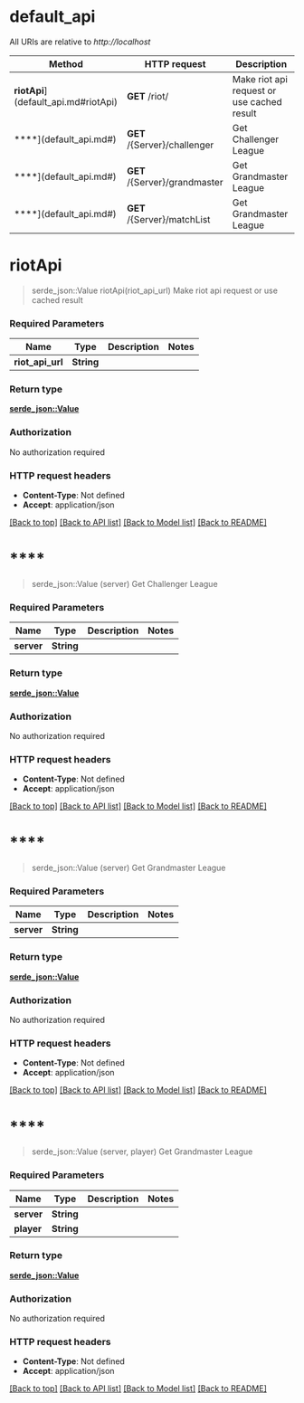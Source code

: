 # default_api

All URIs are relative to *http://localhost*

Method | HTTP request | Description
------------- | ------------- | -------------
**riotApi**](default_api.md#riotApi) | **GET** /riot/ | Make riot api request or use cached result
****](default_api.md#) | **GET** /{Server}/challenger | Get Challenger League
****](default_api.md#) | **GET** /{Server}/grandmaster | Get Grandmaster League
****](default_api.md#) | **GET** /{Server}/matchList | Get Grandmaster League


# **riotApi**
> serde_json::Value riotApi(riot_api_url)
Make riot api request or use cached result

### Required Parameters

Name | Type | Description  | Notes
------------- | ------------- | ------------- | -------------
  **riot_api_url** | **String**|  | 

### Return type

[**serde_json::Value**](object.md)

### Authorization

No authorization required

### HTTP request headers

 - **Content-Type**: Not defined
 - **Accept**: application/json

[[Back to top]](#) [[Back to API list]](../README.md#documentation-for-api-endpoints) [[Back to Model list]](../README.md#documentation-for-models) [[Back to README]](../README.md)

# ****
> serde_json::Value (server)
Get Challenger League

### Required Parameters

Name | Type | Description  | Notes
------------- | ------------- | ------------- | -------------
  **server** | **String**|  | 

### Return type

[**serde_json::Value**](object.md)

### Authorization

No authorization required

### HTTP request headers

 - **Content-Type**: Not defined
 - **Accept**: application/json

[[Back to top]](#) [[Back to API list]](../README.md#documentation-for-api-endpoints) [[Back to Model list]](../README.md#documentation-for-models) [[Back to README]](../README.md)

# ****
> serde_json::Value (server)
Get Grandmaster League

### Required Parameters

Name | Type | Description  | Notes
------------- | ------------- | ------------- | -------------
  **server** | **String**|  | 

### Return type

[**serde_json::Value**](object.md)

### Authorization

No authorization required

### HTTP request headers

 - **Content-Type**: Not defined
 - **Accept**: application/json

[[Back to top]](#) [[Back to API list]](../README.md#documentation-for-api-endpoints) [[Back to Model list]](../README.md#documentation-for-models) [[Back to README]](../README.md)

# ****
> serde_json::Value (server, player)
Get Grandmaster League

### Required Parameters

Name | Type | Description  | Notes
------------- | ------------- | ------------- | -------------
  **server** | **String**|  | 
  **player** | **String**|  | 

### Return type

[**serde_json::Value**](object.md)

### Authorization

No authorization required

### HTTP request headers

 - **Content-Type**: Not defined
 - **Accept**: application/json

[[Back to top]](#) [[Back to API list]](../README.md#documentation-for-api-endpoints) [[Back to Model list]](../README.md#documentation-for-models) [[Back to README]](../README.md)


